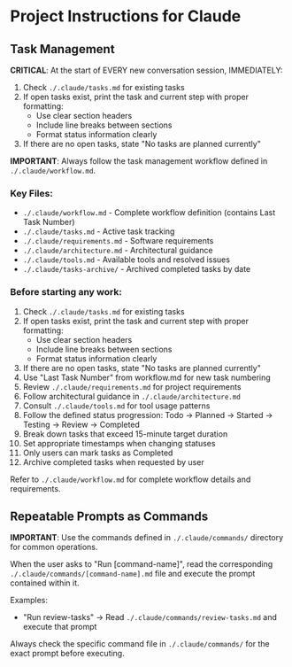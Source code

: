 # Project Instructions for Claude

## Task Management

**CRITICAL**: At the start of EVERY new conversation session, IMMEDIATELY:
1. Check `./.claude/tasks.md` for existing tasks
2. If open tasks exist, print the task and current step with proper formatting:
   - Use clear section headers
   - Include line breaks between sections
   - Format status information clearly
3. If there are no open tasks, state "No tasks are planned currently"

**IMPORTANT**: Always follow the task management workflow defined in `./.claude/workflow.md`.

### Key Files:
- `./.claude/workflow.md` - Complete workflow definition (contains Last Task Number)
- `./.claude/tasks.md` - Active task tracking
- `./.claude/requirements.md` - Software requirements
- `./.claude/architecture.md` - Architectural guidance
- `./.claude/tools.md` - Available tools and resolved issues
- `./.claude/tasks-archive/` - Archived completed tasks by date

### Before starting any work:
1. Check `./.claude/tasks.md` for existing tasks
2. If open tasks exist, print the task and current step with proper formatting:
   - Use clear section headers
   - Include line breaks between sections
   - Format status information clearly
3. If there are no open tasks, state "No tasks are planned currently"
4. Use "Last Task Number" from workflow.md for new task numbering
5. Review `./.claude/requirements.md` for project requirements
6. Follow architectural guidance in `./.claude/architecture.md`
7. Consult `./.claude/tools.md` for tool usage patterns
8. Follow the defined status progression: Todo → Planned → Started → Testing → Review → Completed
9. Break down tasks that exceed 15-minute target duration
10. Set appropriate timestamps when changing statuses
11. Only users can mark tasks as Completed
12. Archive completed tasks when requested by user

Refer to `./.claude/workflow.md` for complete workflow details and requirements.

## Repeatable Prompts as Commands

**IMPORTANT**: Use the commands defined in `./.claude/commands/` directory for common operations.

When the user asks to "Run [command-name]", read the corresponding `./.claude/commands/[command-name].md` file and execute the prompt contained within it.

Examples:
- "Run review-tasks" → Read `./.claude/commands/review-tasks.md` and execute that prompt

Always check the specific command file in `./.claude/commands/` for the exact prompt before executing.
